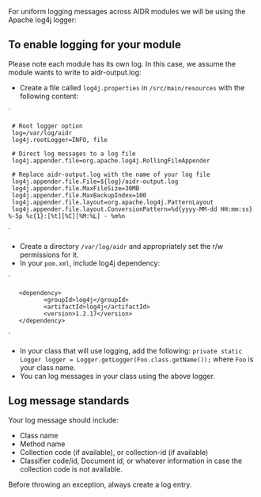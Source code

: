 For uniform logging messages across AIDR modules we will be using the Apache log4j logger:

## To enable logging for your module

Please note each module has its own log. In this case, we assume the module wants to write to aidr-output.log:

* Create a file called `log4j.properties` in `/src/main/resources` with the following content:

`    

     # Root logger option
     log=/var/log/aidr
     log4j.rootLogger=INFO, file
 
     # Direct log messages to a log file
     log4j.appender.file=org.apache.log4j.RollingFileAppender
 
     # Replace aidr-output.log with the name of your log file
     log4j.appender.file.File=${log}/aidr-output.log
     log4j.appender.file.MaxFileSize=30MB
     log4j.appender.file.MaxBackupIndex=100
     log4j.appender.file.layout=org.apache.log4j.PatternLayout
     log4j.appender.file.layout.ConversionPattern=%d{yyyy-MM-dd HH:mm:ss} %-5p %c{1}:[%t][%C][%M:%L] - %m%n
    
`
* Create a directory `/var/log/aidr` and appropriately set the r/w permissions for it. 
* In your `pom.xml`, include log4j dependency: 

`

       <dependency>
	          <groupId>log4j</groupId>
	          <artifactId>log4j</artifactId>
	          <version>1.2.17</version>
       </dependency>
`

* In your class that will use logging, add the following:
                  `private static Logger logger = Logger.getLogger(Foo.class.getName());` where `Foo` is your class name. 
* You can log messages in your class using the above logger.

## Log message standards

Your log message should include:

* Class name
* Method name
* Collection code (if available), or collection-id (if available)
* Classifier code/id, Document id, or whatever information in case the collection code is not available.

Before throwing an exception, always create a log entry.